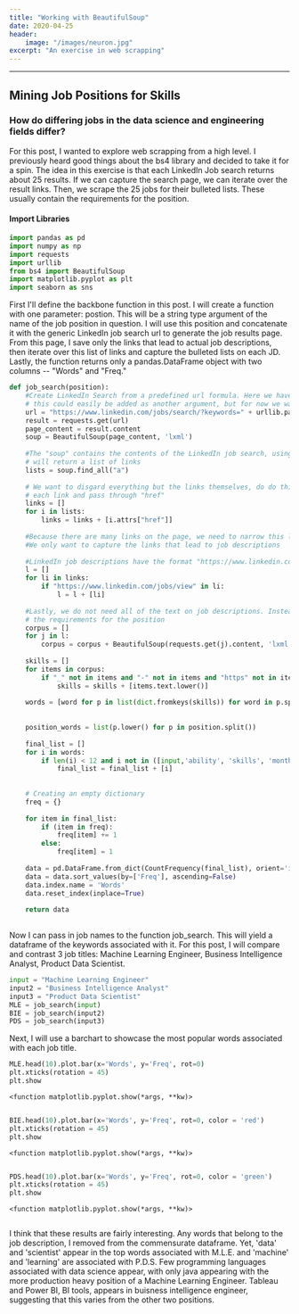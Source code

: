 ```yaml
---
title: "Working with BeautifulSoup"
date: 2020-04-25
header: 
    image: "/images/neuron.jpg"
excerpt: "An exercise in web scrapping"
---
```


---


## Mining Job Positions for Skills

### How do differing jobs in the data science and engineering fields differ? 

For this post, I wanted to explore web scrapping from a high level. I previously heard good things about the bs4 library and decided to take it for a spin. 
The idea in this exercise is that each LinkedIn Job search returns about 25 results. If we can capture the search page, we can iterate over the result links. Then, we scrape the 25 jobs for their bulleted lists. These usually contain the requirements for the position. 

#### Import Libraries


```python
import pandas as pd
import numpy as np
import requests
import urllib
from bs4 import BeautifulSoup 
import matplotlib.pyplot as plt
import seaborn as sns
```
First I'll define the backbone function in this post. I will create a function with one parameter: postion. This will be a string type argument of the name of the job position in question. I will use this position and concatenate it with the generic LinkedIn job search url to generate the job results page. From this page, I save only the links that lead to actual job descriptions, then iterate over this list of links and capture the bulleted lists on each JD. Lastly, the function returns only a pandas.DataFrame object with two columns -- "Words" and "Freq."

```python
def job_search(position):
    #Create LinkedIn Search from a predefined url formula. Here we have not set a location to search within
    # this could easily be added as another argument, but for now we want to return general results
    url = "https://www.linkedin.com/jobs/search/?keywords=" + urllib.parse.quote(position, safe='')
    result = requests.get(url)
    page_content = result.content
    soup = BeautifulSoup(page_content, 'lxml')
    
    #The "soup" contains the contents of the LinkedIn job search, using the method "find_all", we pass in "a" which
    # will return a list of links
    lists = soup.find_all("a")
    
    # We want to disgard everything but the links themselves, do do this we call the attribute method on 
    # each link and pass through "href"
    links = []
    for i in lists: 
        links = links + [i.attrs["href"]]
    
    #Because there are many links on the page, we need to narrow this list
    #We only want to capture the links that lead to job descriptions
    
    #LinkedIn job descriptions have the format "https://www.linkedin.com/jobs/view"
    l = []
    for li in links:
        if "https://www.linkedin.com/jobs/view" in li:
            l = l + [li] 
    
    #Lastly, we do not need all of the text on job descriptions. Instead, it's common for employers to list
    # the requirements for the position
    corpus = []
    for j in l:
        corpus = corpus + BeautifulSoup(requests.get(j).content, 'lxml').find_all("li")
        
    skills = []
    for items in corpus:
        if "_" not in items and "-" not in items and "https" not in items and "</h" not in items: 
            skills = skills + [items.text.lower()] 
    
    words = [word for p in list(dict.fromkeys(skills)) for word in p.split()]
    
    
    position_words = list(p.lower() for p in position.split())
    
    final_list = []
    for i in words:
        if len(i) < 12 and i not in ([input,'ability', 'skills', 'months', 'job','experience', 'new','years', 'york,','week', 'francisco,','ca2','ca3','ca1', 'diego,', 'days','weeks','jobs', "-","agoapply", "/",'ago', "angeles,", "," "ago", "&","Now","i", "me", "my", "myself", "we", "our", "ours", "ourselves", "you", "your", "yours", "yourself", "yourselves", "he", "him", "his", "himself", "she", "her", "hers", "herself", "it", "its", "itself", "they", "them", "their", "theirs", "themselves", "what", "which", "who", "whom", "this", "that", "these", "those", "am", "is", "are", "was", "were", "be", "been", "being", "have", "has", "had", "having", "do", "does", "did", "doing", "a", "an", "the", "and", "but", "if", "or", "because", "as", "until", "while", "of", "at", "by", "for", "with", "about", "against", "between", "into", "through", "during", "before", "after", "above", "below", "to", "from", "up", "down", "in", "out", "on", "off", "over", "under", "again", "further", "then", "once", "here", "there", "when", "where", "why", "how", "all", "any", "both", "each", "few", "more", "most", "other", "some", "such", "no", "nor", "not", "only", "own", "same", "so", "than", "too", "very", "s", "t", "can", "will", "just", "don", "should", "now"] + position_words):
            final_list = final_list + [i]
            
            
    # Creating an empty dictionary  
    freq = {} 
    
    for item in final_list: 
        if (item in freq): 
            freq[item] += 1
        else: 
            freq[item] = 1
            
    data = pd.DataFrame.from_dict(CountFrequency(final_list), orient='index', columns = ['Freq'])
    data = data.sort_values(by=['Freq'], ascending=False)
    data.index.name = 'Words'
    data.reset_index(inplace=True)
            
    return data
        
```
Now I can pass in job names to the function job_search. This will yield a dataframe of the keywords associated with it. For this post, I will compare and contrast 3 job titles: Machine Learning Engineer, Business Intelligence Analyst, Product Data Scientist.

```python
input = "Machine Learning Engineer"
input2 = "Business Intelligence Analyst"
input3 = "Product Data Scientist"
MLE = job_search(input)
BIE = job_search(input2)
PDS = job_search(input3)

```
Next, I will use a barchart to showcase the most popular words associated with each job title. 

```python
MLE.head(10).plot.bar(x='Words', y='Freq', rot=0)
plt.xticks(rotation = 45) 
plt.show
```




    <function matplotlib.pyplot.show(*args, **kw)>



<img src="{{ site.url }}{{ site.baseurl }}/images/output_7_1.png" alt="">



```python
BIE.head(10).plot.bar(x='Words', y='Freq', rot=0, color = 'red')
plt.xticks(rotation = 45) 
plt.show
```




    <function matplotlib.pyplot.show(*args, **kw)>



<img src="{{ site.url }}{{ site.baseurl }}/images/output_8_1.png" alt="">




```python
PDS.head(10).plot.bar(x='Words', y='Freq', rot=0, color = 'green')
plt.xticks(rotation = 45) 
plt.show
```




    <function matplotlib.pyplot.show(*args, **kw)>



<img src="{{ site.url }}{{ site.baseurl }}/images/output_9_1.png" alt="">


I think that these results are fairly interesting. Any words that belong to the job description, I removed from the commensurate dataframe. Yet, 'data' and 'scientist' appear in the top words associated with M.L.E. and 'machine' and 'learning' are associated with P.D.S. Few programming languages associated with data science appear, with only java appearing with the more production heavy position of a Machine Learning Engineer. Tableau and Power BI, BI tools, appears in buisness intelligence engineer, suggesting that this varies from the other two positions. 
